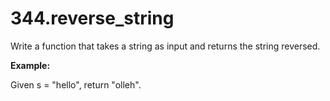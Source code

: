# 344.reverse_string

Write a function that takes a string as input and returns the string reversed.

**Example:**

Given s = "hello", return "olleh".

